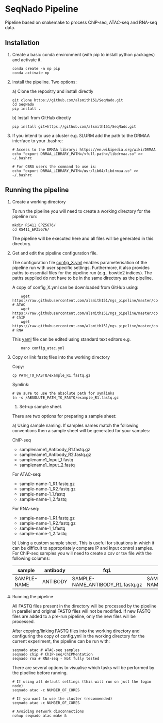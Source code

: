 # SeqNado Pipeline

Pipeline based on snakemake to process ChIP-seq, ATAC-seq and RNA-seq data.

## Installation

1. Create a basic conda environment (with pip to install python packages) and activate it.

    ```{bash}
    conda create -n np pip
    conda activate np
    ````

1. Install the pipeline. Two options:

    a) Clone the repositry and install directly

    ```
    git clone https://github.com/alsmith151/SeqNado.git
    cd SeqNado
    pip install .
    ```

    b) Install from GitHub directly

    ```
    pip install git+https://github.com/alsmith151/SeqNado.git
    ```

1. If you intend to use a cluster e.g. SLURM add the path to the DRMAA interface to your .bashrc:

    ```
    # Access to the DRMAA library: https://en.wikipedia.org/wiki/DRMAA
    echo "export DRMAA_LIBRARY_PATH=/<full-path>/libdrmaa.so" >> ~/.bashrc

    # For CBRG users the command to use is:
    echo "export DRMAA_LIBRARY_PATH=/usr/lib64/libdrmaa.so" >> ~/.bashrc
    ```

## Running the pipeline

1. Create a working directory


    To run the pipeline you will need to create a working directory for the pipeline run:

    ```
    mkdir RS411_EPZ5676/
    cd RS411_EPZ5676/
    ```

    The pipeline will be executed here and all files will be generated
    in this directory.

1. Get and edit the pipeline configuration file.

    The configuration file [config_X.yml](https://github.com/alsmith151/ngs_pipeline/blob/master/config_atac.yml) enables parameterisation of the pipeline run with user specific settings. Furthermore,
    it also provides paths to essential files for the pipeline run (e.g., bowtie2 indices).
    The paths supplied do not have to be in the same directory as the pipeline.

    A copy of config_X.yml can be downloaded from GitHub using:

    ```
        wget https://raw.githubusercontent.com/alsmith151/ngs_pipeline/master/config_atac.yml # ATAC
        wget https://raw.githubusercontent.com/alsmith151/ngs_pipeline/master/config_chip.yml # ChIP
        wget https://raw.githubusercontent.com/alsmith151/ngs_pipeline/master/config_rna.yml  # RNA

    ```

    This [yaml](https://yaml.org/spec/1.2/spec.html) file can be edited using standard text editors e.g.

    ```
        nano config_atac.yml
    ```

1. Copy or link fastq files into the working directory

    Copy:

    ```
    cp PATH_TO_FASTQ/example_R1.fastq.gz
    ```

    Symlink:

    ```
    # Be sure to use the absolute path for symlinks
    ln -s /ABSOLUTE_PATH_TO_FASTQ/example_R1.fastq.gz
    ```

    1. Set-up sample sheet.

    There are two options for preparing a sample sheet:

    a) Using sample naming. If samples names match the following conventions then a sample sheet will be generated for your samples:

    ChIP-seq

    * samplename1_Antibody_R1.fastq.gz
    * samplename1_Antibody_R2.fastq.gz
    * samplename1_Input_1.fastq
    * samplename1_Input_2.fastq

    For ATAC-seq:

    * sample-name-1_R1.fastq.gz
    * sample-name-1_R2.fastq.gz
    * sample-name-1_1.fastq
    * sample-name-1_2.fastq

    For RNA-seq:

    * sample-name-1_R1.fastq.gz
    * sample-name-1_R2.fastq.gz
    * sample-name-1_1.fastq
    * sample-name-1_2.fastq

    b) Using a custom sample sheet. This is useful for situations in which it can be difficult to appropriately compare IP and Input control samples. For ChIP-seq samples you will need to create a csv or tsv file with the following columns:

    | sample      | antibody | fq1                              | fq2                              | control              |
    |-------------|----------|----------------------------------|----------------------------------|----------------------|
    | SAMPLE-NAME | ANTIBODY | SAMPLE-NAME_ANTIBODY_R1.fastq.gz | SAMPLE-NAME_ANTIBODY_R2.fastq.gz | CONTROL_SAMPLE_Input |


1. Running the pipeline

    All FASTQ files present in the directory will be processed by the pipeline in parallel and
    original FASTQ files will not be modified. If new FASTQ files are added to a pre-run pipeline,
    only the new files will be processed.

    After copying/linking FASTQ files into the working directory and configuring the copy of
    config.yml in the working directory for the current experiment, the pipeline can be run with:

    ```
    seqnado atac # ATAC-seq samples
    seqnado chip # ChIP-seq/ChIPMentation
    seqnado rna # RNA-seq - Not fully tested
    ```

    There are several options to visualise which tasks will be performed by the pipeline
    before running.

    ```
    # If using all default settings (this will run on just the login node)
    seqnado atac -c NUMBER_OF_CORES

    # If you want to use the cluster (recommended)
    seqnado atac -c NUMBER_OF_CORES

    # Avoiding network disconnections
    nohup seqnado atac make &
    ```
